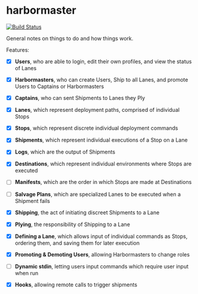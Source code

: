 # harbormaster

[![Build Status](https://travis-ci.org/trueandco/harbormaster.svg?branch=master)](https://travis-ci.org/trueandco/harbormaster)

General notes on things to do and how things work.

Features:

- [x] **Users**, who are able to login, edit their own profiles, and view the status of Lanes
- [x] **Harbormasters**, who can create Users, Ship to all Lanes, and promote Users to Captains or Harbormasters
- [x] **Captains**, who can sent Shipments to Lanes they Ply
- [x] **Lanes**, which represent deployment paths, comprised of individual Stops
- [x] **Stops**, which represent discrete individual deployment commands
- [x] **Shipments**, which represent individual executions of a Stop on a Lane
- [x] **Logs**, which are the output of Shipments
- [x] **Destinations**, which represent individual environments where Stops are executed
- [ ] **Manifests**, which are the order in which Stops are made at Destinations
- [ ] **Salvage Plans**, which are specialized Lanes to be executed when a Shipment fails
- [x] **Shipping**, the act of initiating discreet Shipments to a Lane
- [x] **Plying**, the responsibility of Shipping to a Lane
- [x] **Defining a Lane**, which allows input of individual commands as Stops, ordering them, and saving them for later execution
- [x] **Promoting & Demoting Users**, allowing Harbormasters to change roles
- [ ] **Dynamic stdin**, letting users input commands which require user input when run
- [x] **Hooks**, allowing remote calls to trigger shipments

